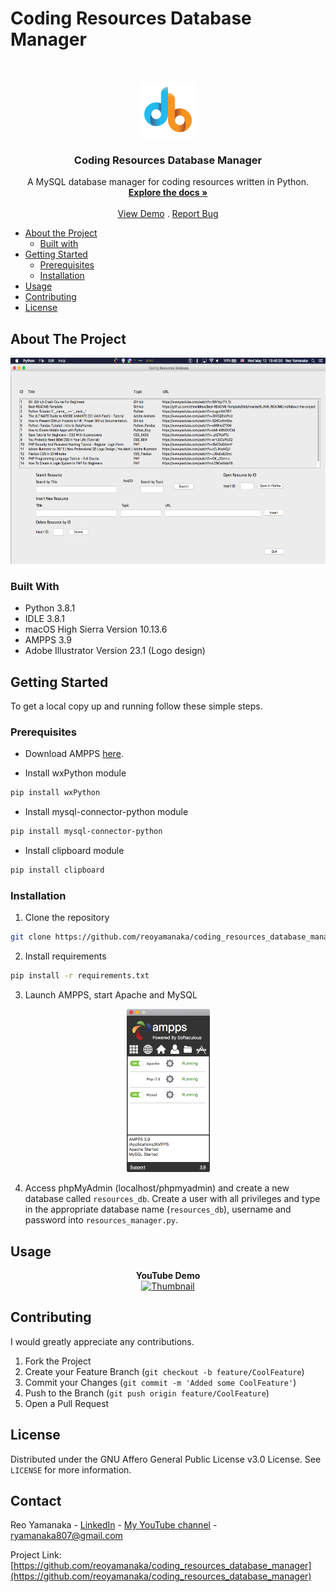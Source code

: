 <!--
***Thank you for checking out my project. I am open to any suggestions for improvement.
***Please fork the repository and create a pull request or open an issue with the
***tag "improvement".
-->

# Coding Resources Database Manager

<br />
<p align="center">
  <a href="https://github.com/reoyamanaka/coding_resources_database_manager.git">
    <img src="images/webicon.svg" alt="Logo" width="90" height="90">
  </a>

  <h3 align="center">Coding Resources Database Manager</h3>

  <p align="center">
    A MySQL database manager for coding resources written in Python.
    <br />
    <a href="https://github.com/reoyamanaka/coding_resources_database_manager.git"><strong>Explore the docs »</strong></a>
    <br />
    <br />
    <a href="https://youtu.be/raNo8wJtk84">View Demo</a>
    .
    <a href="https://github.com/reoyamanaka/coding_resources_database_manager/issues">Report Bug</a>
  </p>
</p>

<!-- Table of Contents -->

* [About the Project](#about-the-project)
  * [Built with](#built-with)
* [Getting Started](#getting-started)
  * [Prerequisites](#prerequisites)
  * [Installation](#installation)
* [Usage](#usage)
* [Contributing](#contributing)
* [License](#license)

## About The Project
<p align="center">
  <img src="images/demo_screenshot0.png" width="729" height="330">
</p>

### Built With

* Python 3.8.1
* IDLE 3.8.1
* macOS High Sierra Version 10.13.6
* AMPPS 3.9
* Adobe Illustrator Version 23.1 (Logo design)

## Getting Started

To get a local copy up and running follow these simple steps.

### Prerequisites

* Download AMPPS <a href="https://ampps.com/download">here</a>.


* Install wxPython module
```sh
pip install wxPython
```
* Install mysql-connector-python module
```sh
pip install mysql-connector-python
```
* Install clipboard module
```sh
pip install clipboard
```


### Installation

1. Clone the repository
```sh
git clone https://github.com/reoyamanaka/coding_resources_database_manager.git
```

2. Install requirements
```sh
pip install -r requirements.txt
```

3. Launch AMPPS, start Apache and MySQL
<p align="center">
  <img src="images/ampps_init.png" width="133" height="261">
</p>

4. Access phpMyAdmin (localhost/phpmyadmin) and create a new database called `resources_db`. Create a user with all privileges and type in the appropriate database name (`resources_db`), username and password into `resources_manager.py`.

## Usage

<div align="center">
  <strong>YouTube Demo</strong><br>
  <a href="https://www.youtube.com/watch?v=raNo8wJtk84">
    <img src="http://img.youtube.com/vi/raNo8wJtk84/0.jpg" alt="Thumbnail" width="560" height="315">
  </a>
</div>

## Contributing

I would greatly appreciate any contributions.

1. Fork the Project
2. Create your Feature Branch (`git checkout -b feature/CoolFeature`)
3. Commit your Changes (`git commit -m 'Added some CoolFeature'`)
4. Push to the Branch (`git push origin feature/CoolFeature`)
5. Open a Pull Request


## License

Distributed under the GNU Affero General Public License v3.0 License. See `LICENSE` for more information.

## Contact

Reo Yamanaka - [LinkedIn](https://www.linkedin.com/in/reo-yamanaka-7a2289119/) - [My YouTube channel](https://www.youtube.com/channel/UCBwqp_MEM2XcSnq7kRvOB3A) - ryamanaka807@gmail.com

Project Link: [https://github.com/reoyamanaka/coding_resources_database_manager](https://github.com/reoyamanaka/coding_resources_database_manager)
